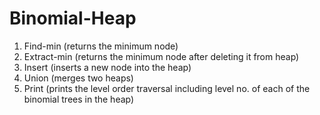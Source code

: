 # Binomial-Heap

1. Find-min (returns the minimum node)
2. Extract-min (returns the minimum node after deleting it from heap)
3. Insert (inserts a new node into the heap)
4. Union (merges two heaps)
5. Print (prints the level order traversal including level no. of each of the binomial trees in
    the heap)
